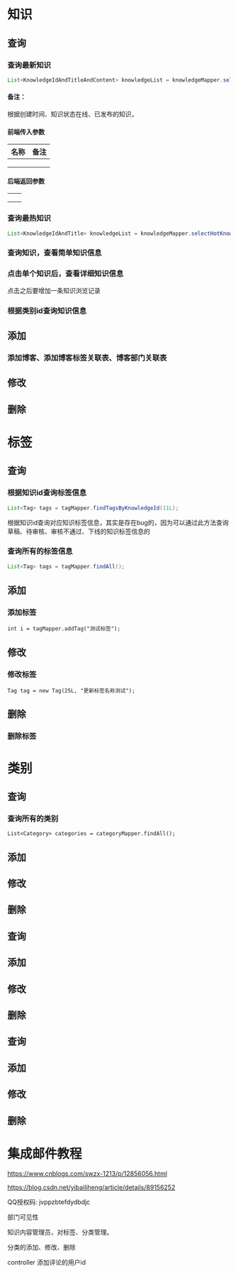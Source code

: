 # 知识

## 查询

### 查询最新知识

```java
List<KnowledgeIdAndTitleAndContent> knowledgeList = knowledgeMapper.selectNewKnowledge(5);
```



#### 备注：

根据创建时间、知识状态在线、已发布的知识，

#### 前端传入参数

| 名称 | 备注 |
| :--: | :--: |
|      |      |
|      |      |
|      |      |



#### 后端返回参数

|      |      |
| ---- | ---- |
|      |      |
|      |      |
|      |      |



### 查询最热知识		

```java
List<KnowledgeIdAndTitle> knowledgeList = knowledgeMapper.selectHotKnowledge(5);
```



### 查询知识，查看简单知识信息



### 点击单个知识后，查看详细知识信息

点击之后要增加一条知识浏览记录

### 根据类别id查询知识信息

## 添加

### 添加博客、添加博客标签关联表、博客部门关联表

## 修改

## 删除



# 标签

## 查询

### 根据知识id查询标签信息

```java
List<Tag> tags = tagMapper.findTagsByKnowledgeId(11L);
```

根据知识id查询对应知识标签信息，其实是存在bug的，因为可以通过此方法查询草稿、待审核、审核不通过、下线的知识标签信息的



### 查询所有的标签信息

```java
List<Tag> tags = tagMapper.findAll();
```



## 添加

### 添加标签

```
int i = tagMapper.addTag("测试标签");
```

## 修改

### 修改标签

```
Tag tag = new Tag(25L, "更新标签名称测试");
```

## 删除

### 删除标签



# 类别

## 查询

### 查询所有的类别

```
List<Category> categories = categoryMapper.findAll();
```

## 添加

## 修改

## 删除



## 查询

## 添加

## 修改

## 删除







## 查询

## 添加

## 修改

## 删除



# 集成邮件教程

https://www.cnblogs.com/swzx-1213/p/12856056.html

https://blog.csdn.net/yibailiheng/article/details/89156252

QQ授权码: jvppzbtefdydbdjc



部门可见性

知识内容管理员，对标签、分类管理。

分类的添加、修改、删除

controller 添加评论的用户id





























